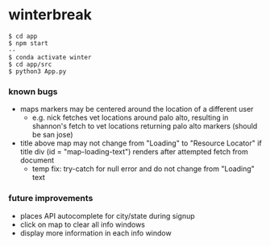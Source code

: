 # winterbreak

```
$ cd app
$ npm start
--
$ conda activate winter
$ cd app/src
$ python3 App.py
```

### known bugs

-   maps markers may be centered around the location of a different user
    -   e.g. nick fetches vet locations around palo alto, resulting in shannon's fetch to vet locations returning palo alto markers (should be san jose)
-   title above map may not change from "Loading" to "Resource Locator" if title div (id = "map-loading-text") renders after attempted fetch from document
    -   temp fix: try-catch for null error and do not change from "Loading" text

### future improvements

-   places API autocomplete for city/state during signup
-   click on map to clear all info windows
-   display more information in each info window
